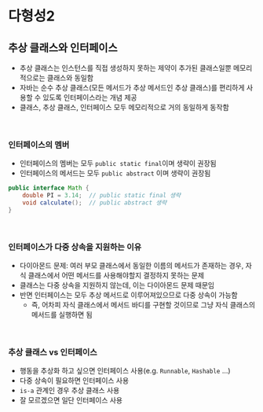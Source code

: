 # 다형성2

## 추상 클래스와 인터페이스

- 추상 클래스는 인스턴스를 직접 생성하지 못하는 제약이 추가된 클래스일뿐 메모리적으로는 클래스와 동일함
- 자바는 순수 추상 클래스(모든 메서드가 추상 메서드인 추상 클래스)를 편리하게 사용할 수 있도록 인터페이스라는 개념 제공
- 클래스, 추상 클래스, 인터페이스 모두 메모리적으로 거의 동일하게 동작함

<br>

### 인터페이스의 멤버

- 인터페이스의 멤버는 모두 `public static final`이며 생략이 권장됨
- 인터페이스의 메서드는 모두 `public abstract` 이며 생략이 권장됨

```java
public interface Math {
    double PI = 3.14;  // public static final 생략
    void calculate();  // public abstract 생략
}
```

<br>

### 인터페이스가 다중 상속을 지원하는 이유

- 다이아몬드 문제: 여러 부모 클래스에서 동일한 이름의 메서드가 존재하는 경우, 자식 클래스에서 어떤 메서드를 사용해야할지 결정하지 못하는 문제
- 클래스는 다중 상속을 지원하지 않는데, 이는 다이아몬드 문제 때문임
- 반면 인터페이스는 모두 추상 메서드로 이루어져있으므로 다중 상속이 가능함
  - 즉, 어차피 자식 클래스에서 메서드 바디를 구현할 것이므로 그냥 자식 클래스의 메서드를 실행하면 됨


<br>

### 추상 클래스 vs 인터페이스

- 행동을 추상화 하고 싶으면 인터페이스 사용(e.g. `Runnable`, `Hashable` ...)
- 다중 상속이 필요하면 인터페이스 사용
- `is-a` 관계인 경우 추상 클래스 사용
- 잘 모르겠으면 일단 인터페이스 사용